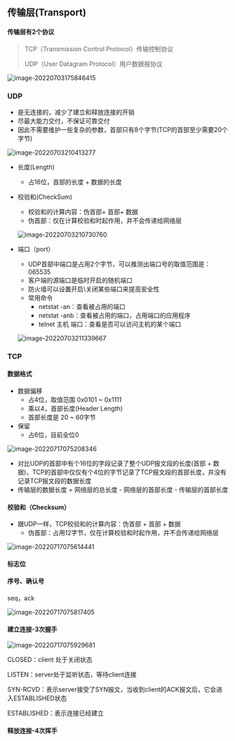 ## 传输层(Transport)

#### 传输层有2个协议

> TCP（Transmission Control Protocol）传输控制协议
>
> UDP（User Datagram Protocol）用户数据报协议

![image-20220703175846415](/Users/guojie/Notes/网络/学习网络课程笔记/images/传输层_TCP与UDP对比.png)

### UDP

* 是无连接的，减少了建立和释放连接的开销
* 尽最大能力交付，不保证可靠交付
* 因此不需要维护一些复杂的参数，首部只有8个字节(TCP的首部至少需要20个字节)

![image-20220703210413277](/Users/guojie/Notes/网络/学习网络课程笔记/images/传输层_UDP_首部.png)

* 长度(Length)

  * 占16位，首部的长度 + 数据的长度

* 校验和(CheckSum)

  * 校验和的计算内容：伪首部+ 首部+ 数据
  * 伪首部：仅在计算校验和时起作用，并不会传递给网络层

  ![image-20220703210730760](/Users/guojie/Notes/网络/学习网络课程笔记/images/传输层_UDP_校验和.png)

* 端口（port）

  * UDP首部中端口是占用2个字节，可以推测出端口号的取值范围是：065535
  * 客户端的源端口是临时开启的随机端口
  * 防火墙可以设置开启\关闭某些端口来提高安全性
  * 常用命令
    * netstat -an：查看被占用的端口
    * netstat -anb：查看被占用的端口，占用端口的应用程序
    * telnet 主机 端口：查看是否可以访问主机的某个端口

  ![image-20220703211339667](/Users/guojie/Notes/网络/学习网络课程笔记/images/传输层_UDP_端口.png)

### TCP

#### 数据格式

* 数据偏移	
  * 占4位，取值范围 0x0101 ~ 0x1111
  * 乘以4，首部长度(Header Length)
  * 首部长度是 20 ~ 60字节
* 保留
  * 占6位，目前全位0

![image-20220717075208346](/Users/guojie/Notes/网络/学习网络课程笔记/images/传输层_TCP_数据格式.png)

* 对比UDP的首部中有个16位的字段记录了整个UDP报文段的长度(首部 + 数据)，TCP的首部中仅仅有个4位的字节记录了TCP报文段的首部长度，并没有记录TCP报文段的数据长度
* 传输层的数据长度 = 网络层的总长度 - 网络层的首部长度 - 传输层的首部长度

#### 校验和（Checksum）

* 跟UDP一样，TCP校验和的计算内容：伪首部 + 首部 + 数据
  * 伪首部：占用12字节，仅在计算校验和时起作用，并不会传递给网络层

![image-20220717075614441](/Users/guojie/Notes/网络/学习网络课程笔记/images/传输层_TCP_校验和.png)

#### 标志位

#### 序号、确认号

seq，ack

![image-20220717075817405](/Users/guojie/Notes/网络/学习网络课程笔记/images/传输层_TCP_序号确认号.png)

#### 建立连接-3次握手

![image-20220717075929681](/Users/guojie/Notes/网络/学习网络课程笔记/images/传输层_TCP_3次握手.png)

CLOSED：client 处于关闭状态

LISTEN：server处于监听状态，等待client连接

SYN-RCVD：表示server接受了SYN报文，当收到client的ACK报文后，它会进入ESTABLISHED状态

ESTABLISHED：表示连接已经建立

#### 释放连接-4次挥手
